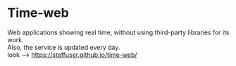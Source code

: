 # Time-web
Web applications showing real time, without using third-party libraries for its work. <br>
Also, the service is updated every day. <br>
look --> https://staffuser.github.io/time-web/ <br>
